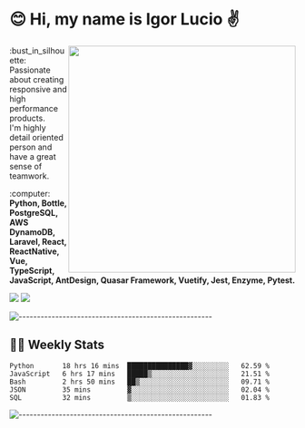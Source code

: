 # :blush: Hi, my name is Igor Lucio :v:

<img src="https://github-readme-stats.vercel.app/api?username=iguit0&show_icons=true&count_private=true&theme=tokyonight" min-width="400px" max-width="400px" width="400px" align="right" />

<p align="left"> 
  :bust_in_silhouette: Passionate about creating responsive and high performance products.<br/>
  I'm highly detail oriented person and have a great sense of teamwork.
</p>

<p align="left">
  :computer: <strong>Python, Bottle, PostgreSQL, AWS DynamoDB, Laravel, React, ReactNative, Vue, TypeScript, JavaScript, AntDesign, Quasar Framework, Vuetify, Jest, Enzyme, Pytest.</strong>
</p>

<p align="left">
  <a href="#" alt="Linkedin">
  <img src="https://img.shields.io/badge/LinkedIn-0077B5?style=for-the-badge&logo=linkedin&logoColor=white&link=https://www.linkedin.com/in/igor-lucio-alves" /></a>

  <a href="#" alt="Telegram">
  <img src="https://img.shields.io/badge/Telegram-2CA5E0?style=for-the-badge&logo=telegram&logoColor=white&link=https://t.me/iguit0" /></a>
</p>

![-----------------------------------------------------](https://raw.githubusercontent.com/andreasbm/readme/master/assets/lines/aqua.png)

## :man_technologist: Weekly Stats
<!--START_SECTION:waka-->
```text
Python       18 hrs 16 mins  ███████████████▓░░░░░░░░░   62.59 % 
JavaScript   6 hrs 17 mins   █████▒░░░░░░░░░░░░░░░░░░░   21.51 % 
Bash         2 hrs 50 mins   ██▒░░░░░░░░░░░░░░░░░░░░░░   09.71 % 
JSON         35 mins         ▓░░░░░░░░░░░░░░░░░░░░░░░░   02.04 % 
SQL          32 mins         ▒░░░░░░░░░░░░░░░░░░░░░░░░   01.83 % 
```
<!--END_SECTION:waka-->
![-----------------------------------------------------](https://raw.githubusercontent.com/andreasbm/readme/master/assets/lines/aqua.png)

